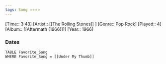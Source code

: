 ```yaml
---
tags: Song ⭐⭐⭐⭐ 
---
```

[Time:: 3:43]
[Artist:: [[The Rolling Stones]] ]
[Genre:: Pop Rock]
[Played:: 4]
[Album:: [[Aftermath (1966)]]]
[Year:: 1966]
### Dates
````dataview
TABLE Favorite_Song
WHERE Favorite_Song = [[Under My Thumb]]
````
